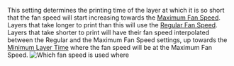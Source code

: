 This setting determines the printing time of the layer at which it is so short that the fan speed will start increasing towards the [Maximum Fan Speed](cool_fan_speed_max). Layers that take longer to print than this will use the [Regular Fan Speed](cool_fan_speed_min). Layers that take shorter to print will have their fan speed interpolated between the Regular and the Maximum Fan Speed settings, up towards the [Minimum Layer Time](cool_min_layer_time) where the fan speed will be at the Maximum Fan Speed.
![Which fan speed is used where](cool_fan_speed.svg)